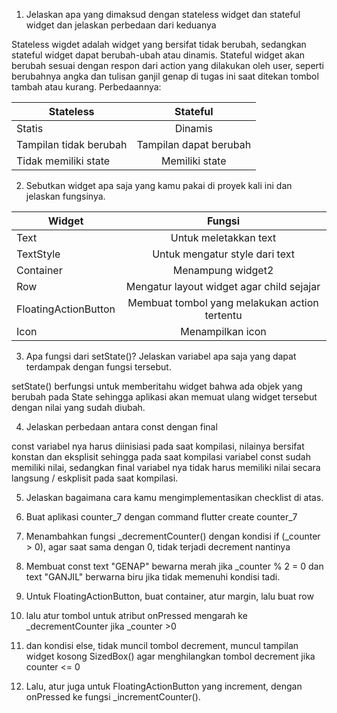 1. Jelaskan apa yang dimaksud dengan stateless widget dan stateful widget dan jelaskan perbedaan dari keduanya
    
Stateless wigdet adalah widget yang bersifat tidak berubah, sedangkan stateful widget dapat berubah-ubah atau dinamis.
Stateful widget akan berubah sesuai dengan respon dari action yang dilakukan oleh user, seperti berubahnya angka dan tulisan ganjil genap di tugas ini saat ditekan tombol tambah atau kurang.
Perbedaannya:

| Stateless | Stateful |
| ----------- | :---------: |
| Statis | Dinamis |
| Tampilan tidak berubah | Tampilan dapat berubah |
| Tidak memiliki state | Memiliki state |

2. Sebutkan widget apa saja yang kamu pakai di proyek kali ini dan jelaskan fungsinya.

| Widget | Fungsi |
| ----------- | :---------: |
| Text | Untuk meletakkan text |
| TextStyle | Untuk mengatur style dari text |
| Container | Menampung widget2 |
| Row | Mengatur layout widget agar child sejajar |
| FloatingActionButton | Membuat tombol yang melakukan action tertentu |
| Icon | Menampilkan icon |

3. Apa fungsi dari setState()? Jelaskan variabel apa saja yang dapat terdampak dengan fungsi tersebut.

setState() berfungsi untuk memberitahu widget bahwa ada objek yang berubah pada State sehingga aplikasi akan memuat ulang widget tersebut dengan nilai yang sudah diubah.

4. Jelaskan perbedaan antara const dengan final

const variabel nya harus diinisiasi pada saat kompilasi, nilainya bersifat konstan dan eksplisit sehingga pada saat kompilasi variabel const sudah memiliki nilai, 
sedangkan final variabel nya tidak harus memiliki nilai secara langsung / eskplisit pada saat kompilasi.

5. Jelaskan bagaimana cara kamu mengimplementasikan checklist di atas.

1. Buat aplikasi counter_7 dengan command flutter create counter_7
2. Menambahkan fungsi _decrementCounter() dengan kondisi if (_counter > 0), agar saat sama dengan 0, tidak terjadi decrement nantinya
3. Membuat const text "GENAP" bewarna merah jika _counter % 2 = 0 dan text "GANJIL" berwarna biru jika tidak memenuhi kondisi tadi.
4. Untuk FloatingActionButton, buat container, atur margin, lalu buat row 
5. lalu atur tombol untuk atribut onPressed mengarah ke _decrementCounter jika _counter >0
6. dan kondisi else, tidak muncil tombol decrement, muncul tampilan widget kosong SizedBox() agar menghilangkan tombol decrement jika counter <= 0
7. Lalu, atur juga untuk FloatingActionButton yang increment, dengan onPressed ke fungsi _incrementCounter().

